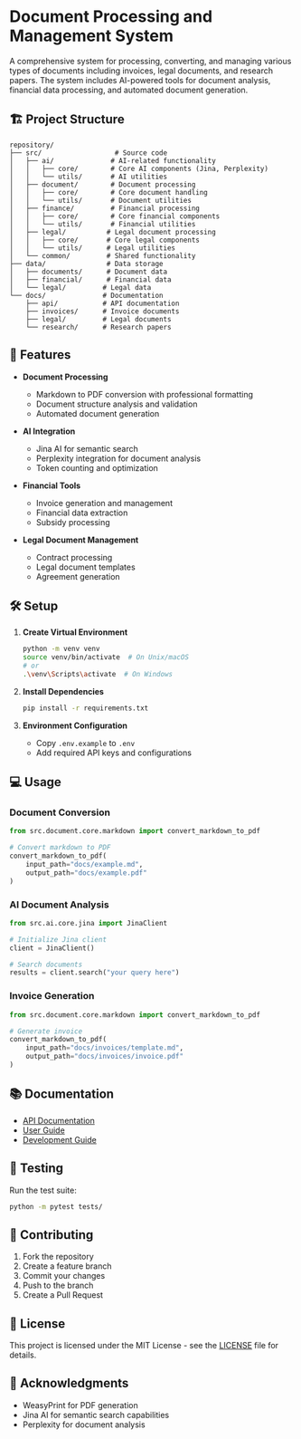 # Document Processing and Management System

A comprehensive system for processing, converting, and managing various types of documents including invoices, legal documents, and research papers. The system includes AI-powered tools for document analysis, financial data processing, and automated document generation.

## 🏗 Project Structure

```
repository/
├── src/                  # Source code
│   ├── ai/              # AI-related functionality
│   │   ├── core/        # Core AI components (Jina, Perplexity)
│   │   └── utils/       # AI utilities
│   ├── document/        # Document processing
│   │   ├── core/        # Core document handling
│   │   └── utils/       # Document utilities
│   ├── finance/         # Financial processing
│   │   ├── core/        # Core financial components
│   │   └── utils/       # Financial utilities
│   ├── legal/          # Legal document processing
│   │   ├── core/       # Core legal components
│   │   └── utils/      # Legal utilities
│   └── common/         # Shared functionality
├── data/               # Data storage
│   ├── documents/      # Document data
│   ├── financial/      # Financial data
│   └── legal/         # Legal data
└── docs/              # Documentation
    ├── api/           # API documentation
    ├── invoices/      # Invoice documents
    ├── legal/         # Legal documents
    └── research/      # Research papers
```

## 🚀 Features

- **Document Processing**
  - Markdown to PDF conversion with professional formatting
  - Document structure analysis and validation
  - Automated document generation

- **AI Integration**
  - Jina AI for semantic search
  - Perplexity integration for document analysis
  - Token counting and optimization

- **Financial Tools**
  - Invoice generation and management
  - Financial data extraction
  - Subsidy processing

- **Legal Document Management**
  - Contract processing
  - Legal document templates
  - Agreement generation

## 🛠 Setup

1. **Create Virtual Environment**
   ```bash
   python -m venv venv
   source venv/bin/activate  # On Unix/macOS
   # or
   .\venv\Scripts\activate  # On Windows
   ```

2. **Install Dependencies**
   ```bash
   pip install -r requirements.txt
   ```

3. **Environment Configuration**
   - Copy `.env.example` to `.env`
   - Add required API keys and configurations

## 💻 Usage

### Document Conversion
```python
from src.document.core.markdown import convert_markdown_to_pdf

# Convert markdown to PDF
convert_markdown_to_pdf(
    input_path="docs/example.md",
    output_path="docs/example.pdf"
)
```

### AI Document Analysis
```python
from src.ai.core.jina import JinaClient

# Initialize Jina client
client = JinaClient()

# Search documents
results = client.search("your query here")
```

### Invoice Generation
```python
from src.document.core.markdown import convert_markdown_to_pdf

# Generate invoice
convert_markdown_to_pdf(
    input_path="docs/invoices/template.md",
    output_path="docs/invoices/invoice.pdf"
)
```

## 📚 Documentation

- [API Documentation](docs/api/README.md)
- [User Guide](docs/user_guide/README.md)
- [Development Guide](docs/guides/development.md)

## 🧪 Testing

Run the test suite:
```bash
python -m pytest tests/
```

## 🤝 Contributing

1. Fork the repository
2. Create a feature branch
3. Commit your changes
4. Push to the branch
5. Create a Pull Request

## 📄 License

This project is licensed under the MIT License - see the [LICENSE](LICENSE) file for details.

## 🙏 Acknowledgments

- WeasyPrint for PDF generation
- Jina AI for semantic search capabilities
- Perplexity for document analysis 